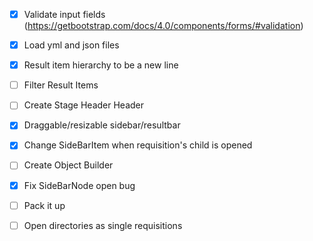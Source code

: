 - [x] Validate input fields (https://getbootstrap.com/docs/4.0/components/forms/#validation)
- [x] Load yml and json files
- [x] Result item hierarchy to be a new line
- [ ] Filter Result Items
- [ ] Create Stage Header Header
- [x] Draggable/resizable sidebar/resultbar 
- [x] Change SideBarItem when requisition's child is opened
- [ ] Create Object Builder
- [x] Fix SideBarNode open bug
- [ ] Pack it up
- [ ] Open directories as single requisitions


